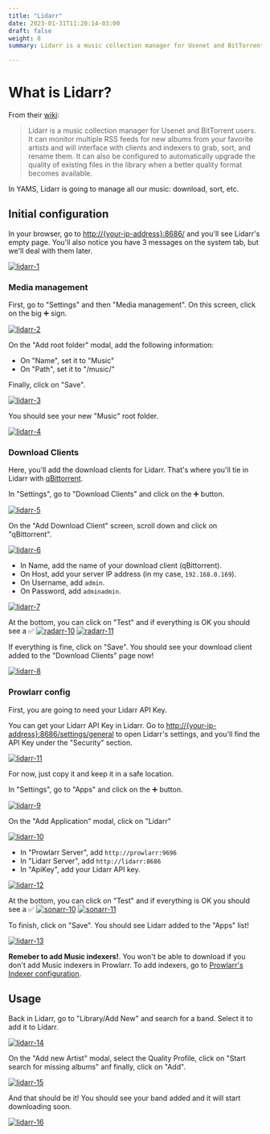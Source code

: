 ```yaml
---
title: "Lidarr"
date: 2023-01-31T11:20:14-03:00
draft: false
weight: 8
summary: Lidarr is a music collection manager for Usenet and BitTorrent users. It can monitor multiple RSS feeds for new albums from your favorite artists and will interface with clients and indexers to grab, sort, and rename them. It can also be configured to automatically upgrade the quality of existing files in the library when a better quality format becomes available.

---
```


# What is Lidarr?

From their [wiki](https://lidarr.audio/):

> Lidarr is a music collection manager for Usenet and BitTorrent users. It can monitor multiple RSS feeds for new albums from your favorite artists and will interface with clients and indexers to grab, sort, and rename them. It can also be configured to automatically upgrade the quality of existing files in the library when a better quality format becomes available.

In YAMS, Lidarr is going to manage all our music: download, sort, etc.

## Initial configuration

In your browser, go to [http://{your-ip-address}:8686/]() and you'll see Lidarr's empty page. You'll also notice you have 3 messages on the system tab, but we'll deal with them later.

[![lidarr-1](/pics/lidarr-1.png)](/pics/lidarr-1.png)

### Media management

First, go to "Settings" and then "Media management". On this screen, click on the big ➕ sign.

[![lidarr-2](/pics/lidarr-2.png)](/pics/lidarr-2.png)

On the "Add root folder" modal, add the following information:

- On "Name", set it to "Music"
- On "Path", set it to "/music/"

Finally, click on "Save".

[![lidarr-3](/pics/lidarr-3.png)](/pics/lidarr-3.png)

You should see your new "Music" root folder.

[![lidarr-4](/pics/lidarr-4.png)](/pics/lidarr-4.png)

### Download Clients

Here, you'll add the download clients for Lidarr. That's where you'll tie in Lidarr with [qBittorrent](/config/qbittorrent).

In "Settings", go to "Download Clients" and click on the ➕ button.

[![lidarr-5](/pics/lidarr-5.png)](/pics/lidarr-5.png)

On the "Add Download Client" screen, scroll down and click on "qBittorrent".

[![lidarr-6](/pics/lidarr-6.png)](/pics/lidarr-6.png)

- In Name, add the name of your download client (qBittorrent).
- On Host, add your server IP address (in my case, `192.168.0.169`).
- On Username, add `admin`.
- On Password, add `adminadmin`.

[![lidarr-7](/pics/lidarr-7.png)](/pics/lidarr-7.png)

At the bottom, you can click on "Test" and if everything is OK you should see a ✅ 
[![radarr-10](/pics/radarr-10.png)](/pics/radarr-10.png)
[![radarr-11](/pics/radarr-11.png)](/pics/radarr-11.png)

If everything is fine, click on "Save". You should see your download client added to the "Download Clients" page now!

[![lidarr-8](/pics/lidarr-8.png)](/pics/lidarr-8.png)

### Prowlarr config

First, you are going to need your Lidarr API Key.

You can get your Lidarr API Key in Lidarr. Go to [http://{your-ip-address}:8686/settings/general]() to open Lidarr's settings, and you'll find the API Key under the "Security" section.

[![lidarr-11](/pics/lidarr-11.png)](/pics/lidarr-11.png)

For now, just copy it and keep it in a safe location.

In "Settings", go to "Apps" and click on the ➕ button.

[![lidarr-9](/pics/lidarr-9.png)](/pics/lidarr-9.png)

On the "Add Application" modal, click on "Lidarr"

[![lidarr-10](/pics/lidarr-10.png)](/pics/lidarr-10.png)

- In "Prowlarr Server", add `http://prowlarr:9696`
- In "Lidarr Server", add `http://lidarr:8686`
- In "ApiKey", add your Lidarr API key.

[![lidarr-12](/pics/lidarr-12.png)](/pics/lidarr-12.png)

At the bottom, you can click on "Test" and if everything is OK you should see a ✅ 
[![sonarr-10](/pics/sonarr-10.png)](/pics/sonarr-10.png)
[![sonarr-11](/pics/sonarr-11.png)](/pics/sonarr-11.png)

To finish, click on "Save". You should see Lidarr added to the "Apps" list!

[![lidarr-13](/pics/lidarr-13.png)](/pics/lidarr-13.png)

**Remeber to add Music indexers!**. You won't be able to download if you don't add Music indexers in Prowlarr. To add indexers, go to [Prowlarr's Indexer configuration](/config/prowlarr/#indexers).

## Usage

Back in Lidarr, go to "Library/Add New" and search for a band. Select it to add it to Lidarr.

[![lidarr-14](/pics/lidarr-14.png)](/pics/lidarr-14.png)

On the "Add new Artist" modal, select the Quality Profile, click on "Start search for missing albums" anf finally, click on "Add".

[![lidarr-15](/pics/lidarr-15.png)](/pics/lidarr-15.png)

And that should be it! You should see your band added and it will start downloading soon.

[![lidarr-16](/pics/lidarr-16.png)](/pics/lidarr-16.png)
